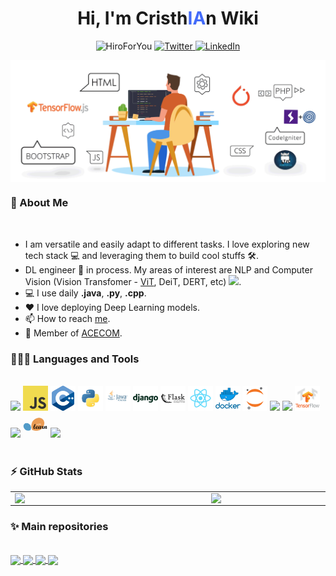 
<h1 align="center">Hi, I'm Cristh<font color="#436BF9">IA</font>n Wiki</h1>

<p align="center"> 
  <img src="https://komarev.com/ghpvc/?username=HiroForYou" alt="HiroForYou" />
	<a href="https://twitter.com/HiroCharlie">
  <img src="https://img.shields.io/twitter/follow/HiroCharlie?label=Twitter&style=social" alt="Twitter">
  </a>
	<a href="https://www.linkedin.com/in/cristhian-wiki/">
  <img src="https://img.shields.io/badge/LinkedIn--_.svg?style=social&logo=linkedin" alt="LinkedIn">
  </a>
</p>

<p align="center"> 
<img align='center' src='dev.svg' width='600"'>
</p>

### 🤵 About Me
<br/>

- I am versatile and easily adapt to different tasks. I love exploring new tech stack 💻 and leveraging them to build cool stuffs 🛠️. 
- DL engineer 🤖 in process. My areas of interest are NLP and Computer Vision (Vision Transfomer - [ViT](https://github.com/google-research/vision_transformer), DeiT, DERT, etc) 
      <img src="https://media.giphy.com/media/WUlplcMpOCEmTGBtBW/giphy.gif" width="30">.
- 💻 I use daily **.java**, **.py**, **.cpp**.
- ❤️ I love deploying Deep Learning models.
- 📫 How to reach [me](mailto:christiansanchezsaune@gmail.com).
- 🦝 Member of [ACECOM](https://www.facebook.com/acecom.uni/).

### 👨🏻‍💻 Languages and Tools 
<br/>
  <code><img height="40" src="https://www.vectorlogo.zone/logos/gnu_bash/gnu_bash-icon.svg"></code>
  <code><img height="40" src="https://raw.githubusercontent.com/github/explore/80688e429a7d4ef2fca1e82350fe8e3517d3494d/topics/javascript/javascript.png"></code>
  <code><img height="40" src="https://raw.githubusercontent.com/github/explore/80688e429a7d4ef2fca1e82350fe8e3517d3494d/topics/cpp/cpp.png"></code>
  <code><img height="40" src="https://raw.githubusercontent.com/github/explore/80688e429a7d4ef2fca1e82350fe8e3517d3494d/topics/python/python.png"></code>
  <code><img height="40" src="https://raw.githubusercontent.com/github/explore/80688e429a7d4ef2fca1e82350fe8e3517d3494d/topics/java/java.png"></code>
  <code><img height="40" src="https://raw.githubusercontent.com/github/explore/80688e429a7d4ef2fca1e82350fe8e3517d3494d/topics/django/django.png"></code>
  <code><img height="40" src="https://raw.githubusercontent.com/github/explore/80688e429a7d4ef2fca1e82350fe8e3517d3494d/topics/flask/flask.png"></code>
  <code><img height="40" src="https://raw.githubusercontent.com/github/explore/80688e429a7d4ef2fca1e82350fe8e3517d3494d/topics/react/react.png"></code>
  <code><img height="40" src="https://raw.githubusercontent.com/github/explore/80688e429a7d4ef2fca1e82350fe8e3517d3494d/topics/docker/docker.png"></code>
  <code><img height="40" src="https://raw.githubusercontent.com/github/explore/80688e429a7d4ef2fca1e82350fe8e3517d3494d/topics/jupyter-notebook/jupyter-notebook.png"></code>
  <code><img height="40" src="https://upload.wikimedia.org/wikipedia/commons/thumb/1/10/PyTorch_logo_icon.svg/512px-PyTorch_logo_icon.svg.png"></code>
  <code><img height="40" src="https://secure.meetupstatic.com/photos/event/5/9/e/8/600_494063016.jpeg"></code>
  <code><img height="40" src="https://raw.githubusercontent.com/github/explore/80688e429a7d4ef2fca1e82350fe8e3517d3494d/topics/tensorflow/tensorflow.png"></code>
  <code><img height="40" src="https://numpy.org/images/logos/numpy.svg"></code>
  <code><img height="40" src="https://raw.githubusercontent.com/github/explore/80688e429a7d4ef2fca1e82350fe8e3517d3494d/topics/scikit-learn/scikit-learn.png"></code>
  <code><img height="40" src="https://www.vectorlogo.zone/logos/opencv/opencv-icon.svg"></code>
<br/>
<br/>

### ⚡ GitHub Stats
<center>
  <table cellspacing="0" cellpadding="0" style="border: none;">
    <tr>
      <td><img width="300px" align="left" src="https://github-readme-stats.vercel.app/api/top-langs/?username=HiroForYou&show_icons=true&hide_border=true&count_private=true&theme=gruvbox" /></td>
      <td><img width="500px" align="left" src="https://github-readme-stats.vercel.app/api?username=HiroForYou&show_icons=true&hide_border=true&count_private=true&theme=gruvbox"/></td>
    </tr>   
  </table>
</center>

### ✨ Main repositories
<br/>

<a href="https://github.com/HiroForYou/RL-Algorithms">
  <img align="center" src="https://github-readme-stats.vercel.app/api/pin/?username=HiroForYou&repo=RL-Algorithms&theme=gruvbox" />
  </a>  

<a href="https://github.com/AcecomFCUNI/faceAcecom">
  <img align="center" src="https://github-readme-stats.vercel.app/api/pin/?username=AcecomFCUNI&repo=faceAcecom&theme=gruvbox" />
</a> 

  <a href="https://github.com/Enigma-A-I/RasPi-BloodView">
  <img align="center" src="https://github-readme-stats.vercel.app/api/pin/?username=Enigma-A-I&repo=RasPi-BloodView&theme=gruvbox" />
  </a> 

  <a href="https://github.com/uniMedic/uniMedic-App">
  <img align="center" src="https://github-readme-stats.vercel.app/api/pin/?username=uniMedic&repo=uniMedic-App&theme=gruvbox" />
  </a>  

